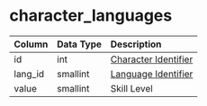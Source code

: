 # character\_languages

| Column | Data Type | Description |
| :--- | :--- | :--- |
| id | int | [Character Identifier](character_data.md) |
| lang\_id | smallint | [Language Identifier](https://eqemu.gitbook.io/server/categories/player/languages) |
| value | smallint | Skill Level |

